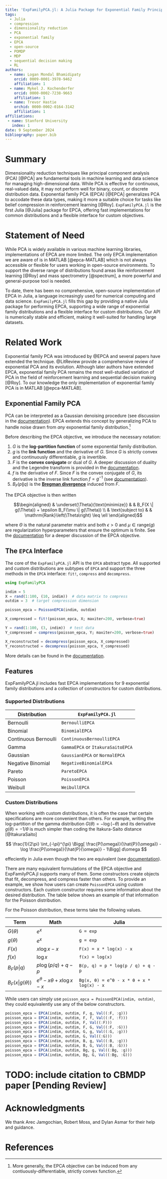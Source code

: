 ```yaml
---
title: 'ExpFamilyPCA.jl: A Julia Package for Exponential Family Principal Component Analysis'
tags:
  - Julia
  - compression
  - dimensionality reduction
  - PCA
  - exponential family
  - EPCA
  - open-source
  - POMDP
  - MDP
  - sequential decision making
  - RL
authors:
  - name: Logan Mondal Bhamidipaty
    orcid: 0009-0001-3978-9462
    affiliation: 1
  - name: Mykel J. Kochenderfer
    orcid: 0000-0002-7238-9663
    affiliation: 1
  - name: Trevor Hastie
    orchid: 0000-0002-0164-3142
    affiliation: 1
affiliations:
 - name: Stanford University
   index: 1
date: 9 September 2024
bibliography: paper.bib
---
```


# Summary

Dimensionality reduction techniques like principal component analysis (PCA) [@PCA] are fundamental tools in machine learning and data science for managing high-dimensional data. While PCA is effective for continuous, real-valued data, it may not perform well for binary, count, or discrete distribution data. Exponential family PCA (EPCA) [@EPCA] generalizes PCA to accodate these data types, making it more a suitable choice for tasks like belief compression in reinforcement learning [@Roy]. `ExpFamilyPCA.jl` is the first Julia [@Julia] package for EPCA, offering fast implementations for common distributions and a flexible interface for custom objectives.

# Statement of Need

While PCA is widely available in various machine learning libraries, implementations of EPCA are more limited. The only EPCA implementation we are aware of is in MATLAB [@epca-MATLAB] which is not always accessible or flexible for users working in open-source environments. To support the diverse range of distributions found areas like reinforcement learning [@Roy] and mass spectrometry [@spectrum], a more powerful and general-purpose tool is needed.

To date, there has been no comprehensive, open-source implementation of EPCA in Julia, a language increasingly used for numerical computing and data science. `ExpFamilyPCA.jl` fills this gap by providing a native Julia package for performing EPCA, supporting a wide range of exponential family distributions and a flexible interface for custom distributions.  Our API is numerically stable and efficient, making it well-suited for handling large datasets.

# Related Work

Exponential family PCA was introduced by @EPCA and several papers have extended the technique. @LitReview provide a comprehensive review of exponential PCA and its evolution. Although later authors have extended EPCA, exponential family PCA remains the most well-studied variation of PCA in the field of reinforcement learning and sequential decision making [@Roy]. To our knowledge the only implementation of exponential family PCA is in MATLAB [@epca-MATLAB].

## Exponential Family PCA

PCA can be interpreted as a Gaussian denoising procedure (see discussion in the [documentation](https://sisl.github.io/ExpFamilyPCA.jl/dev/math/intro/#Probabilistic-Interpretation)). EPCA extends this concept by generalizing PCA to handle noise drawn from *any* exponential family distribution.[^1] 

Before describing the EPCA objective, we introduce the necessary notation:


1. $G$ is the **log-partition function** of some exponential family distribution.
2. $g$ is the **link function** and the derivative of $G$. Since $G$ is strictly convex and continuously differentiable, $g$ is invertible.
3. $F$ is the **convex conjugate** or dual of $G$. A deeper discussion of duality and the Legendre transform is provided in the [documentation](https://sisl.github.io/ExpFamilyPCA.jl/dev/math/bregman/#The-Legendre-Transform-and-Parameter-Duality).
4. $f$ is the derivative of $F$. Since $F$ is the convex conjugate of $G$, its derivative is the inverse link function $f = g^{-1}$ (see [documentation](https://sisl.github.io/ExpFamilyPCA.jl/dev/math/appendix/inverses/)).
5. $B_F(p \| q)$ is the [**Bregman divergence**](https://sisl.github.io/ExpFamilyPCA.jl/dev/bregman/) induced from $F$.


The EPCA objective is then written

$$\begin{aligned}
& \underset{\Theta}{\text{minimize}}
& & B_F(X \| g(\Theta)) + \epsilon B_F(\mu \| g(\Theta)) \\
& \text{subject to}
& & \mathrm{Rank}\left(\Theta\right) \leq \ell
\end{aligned}$$

where $\Theta$ is the natural parameter matrix and both $\epsilon > 0$ and $\mu \in \mathrm{range}(g)$ are regularization hyperparameters that ensure the optimum is finite. See the [documentation](https://sisl.github.io/ExpFamilyPCA.jl/dev/math/epca/) for a deeper discussion of the EPCA objective.

[^1]: More generally, the EPCA objective can be induced from any contiuously-differentiable, strictly convex function.

## The `EPCA` Interface

The core of the `ExpFamilyPCA.jl` API is the `EPCA` abstract type. All supported and custom distributions are subtypes of `EPCA` and support the three methods in the `EPCA` interface: `fit!`, `compress` and `decompress`.

```julia
using ExpFamilyPCA

indim = 5
X = rand(1:100, (10, indim))  # data matrix to compress
outdim = 3  # target compression dimension

poisson_epca = PoissonEPCA(indim, outdim)

X_compressed = fit!(poisson_epca, X; maxiter=200, verbose=true)

Y = rand(1:100, (3, indim))  # test data
Y_compressed = compress(poisson_epca, Y; maxiter=200, verbose=true)

X_reconstructed = decompress(poisson_epca, X_compressed)
Y_reconstructed = decompress(poisson_epca, Y_compressed)
```

More details can be found in the [documentation](https://sisl.github.io/ExpFamilyPCA.jl/dev/api/).

## Features

ExpFamilyPCA.jl includes fast EPCA implementations for 9 exponential family distributions and a collection of constructors for custom distributions.

### Supported Distributions

| Distribution         | `ExpFamilyPCA.jl`                 |
|----------------------|-----------------------------------|
| Bernoulli            | `BernoulliEPCA`                   |
| Binomial             | `BinomialEPCA`                    |
| Continuous Bernoulli | `ContinuousBernoulliEPCA`         |
| Gamma                | `GammaEPCA` or `ItakuraSaitoEPCA` |
| Gaussian             | `GaussianEPCA` or `NormalEPCA`    |
| Negative Binomial    | `NegativeBinomialEPCA`            |
| Pareto               | `ParetoEPCA`                      |
| Poisson              | `PoissonEPCA`                     |
| Weibull              | `WeibullEPCA`                     |

### Custom Distributions

When working with custom distributions, it is often the case that certain specifications are more convenient than others. For example, writing the log-partition of the gamma distribution $G(\theta) = -\log(-\theta)$ and its derivative $g(\theta) = -1 / \theta$ is much simpler than coding the Itakura-Saito distance [@ItakuraSaito]

$$
\frac{1}{2\pi} \int_{-\pi}^{\pi} \Bigg[ \frac{P(\omega)}{\hat{P}(\omega)} - \log \frac{P(\omega)}{\hat{P}{\omega}} - 1\Bigg] d\omega
$$

effeciently in Julia even though the two are equivalent (see [documentation](https://sisl.github.io/ExpFamilyPCA.jl/dev/math/gamma/)).

There are many equivalent formulations of the EPCA objective and ExpFamilyPCA.jl supports many of them. Some constructors create objects that fit, decompress, and compress faster than others. To provide an example, we show how users can create `PoissonEPCA` using custom constructors. Each custom constructor requires some information about the desired distribution. The table below shows an example of that information for the Poisson distribution.

For the Poisson distribution, these terms take the following values.

| Term        | Math                  | Julia                  |
|-------------|-----------------------|------------------------|
| $G(\theta)$ | $e^x$                 | `G = exp`               |
| $g(\theta)$ | $e^x$                 | `g = exp`               |
| $F(x)$      | $x \log x - x$        | `F(x) = x * log(x) - x`       |
| $f(x)$      | $\log x$              | `f(x) = log(x)`               |
| $B_F(p \| q)$ | $p \log(p/q) + q - p$ | `B(p, q) = p * log(p / q) + q - p` |
| $B_F(x \| g(\theta))$ | $e^\theta - x\theta + x \log x - x$ | `Bg(x, θ) = e^θ - x * θ + x * log(x) - x` |

While users can simply use `poisson_epca = PoissonEPCA(indim, outdim)`, they could equivalently use any of the below constructors.

```julia
poisson_epca = EPCA(indim, outdim, F, g, Val((:F, :g)))
poisson_epca = EPCA(indim, outdim, F, f, Val((:F, :f)))
poisson_epca = EPCA(indim, outdim, F, Val((:F)))
poisson_epca = EPCA(indim, outdim, F, G, Val((:F, :G)))
poisson_epca = EPCA(indim, outdim, G, g, Val((:G, :g)))
poisson_epca = EPCA(indim, outdim, G, Val((:G)))
poisson_epca = EPCA(indim, outdim, B, g, Val((:B, :g)))
poisson_epca = EPCA(indim, outdim, B, G, Val((:B, :G)))
poisson_epca = EPCA(indim, outdim, Bg, g, Val((:Bg, :g)))
poisson_epca = EPCA(indim, outdim, Bg, G, Val((:Bg, :G)))
```

# TODO: include citation to CBMDP paper [Pending Review]

# Acknowledgments

We thank Arec Jamgochian, Robert Moss, and Dylan Asmar for their help and guidance.

# References